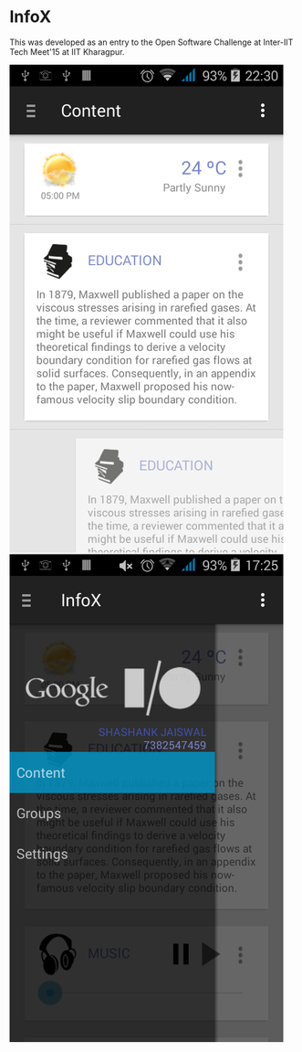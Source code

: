 # InfoX 
This was developed as an entry to the Open Software Challenge at Inter-IIT Tech Meet'15 at IIT Kharagpur.

![Screenshot](android/screenshots/swipeToDismiss.png)
![Screenshot](android/screenshots/leftMenu.png)
